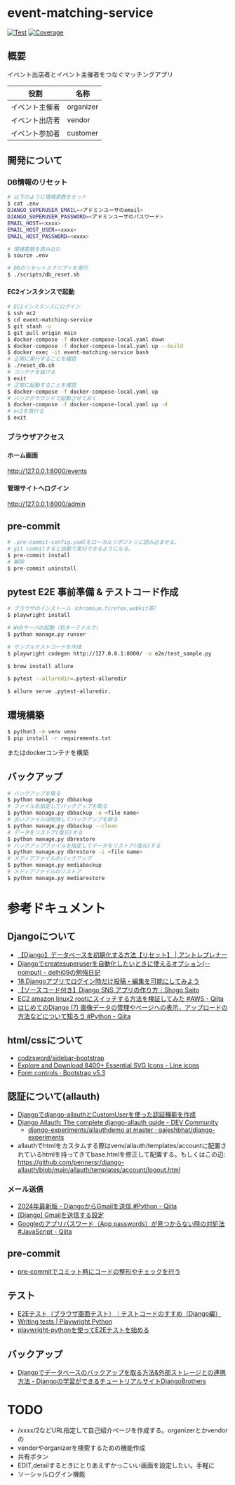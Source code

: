 # event-matching-service

<a href="https://github.com/biki-cloud/event-matching-service/actions?query=workflow%3ATest" target="_blank"><img src="https://github.com/biki-cloud/event-matching-service/workflows/Test/badge.svg" alt="Test"></a>
<a href="https://coverage-badge.samuelcolvin.workers.dev/redirect/biki-cloud/event-matching-service" target="_blank"><img src="https://coverage-badge.samuelcolvin.workers.dev/biki-cloud/event-matching-service.svg" alt="Coverage"></a>


## 概要
イベント出店者とイベント主催者をつなぐマッチングアプリ

| 役割      | 名称        |
|---------|-----------
| イベント主催者 | organizer |
| イベント出店者 | vendor    |
| イベント参加者 | customer  |

## 開発について

### DB情報のリセット
```bash
# 以下のように環境変数をセット
$ cat .env
DJANGO_SUPERUSER_EMAIL=<アドミンユーザのemail>
DJANGO_SUPERUSER_PASSWORD=<アドミンユーザのパスワード>
EMAIL_HOST=<xxxx>
EMAIL_HOST_USER=<xxxx>
EMAIL_HOST_PASSWORD=<xxxx>

# 環境変数を読み込む
$ source .env

# DBのリセットスクリプトを実行
$ ./scripts/db_reset.sh
```

#### EC2インスタンスで起動
```bash
# EC2インスタンスにログイン
$ ssh ec2
$ cd event-matching-service
$ git stash -u
$ git pull origin main
$ docker-compose -f docker-compose-local.yaml down
$ docker-compose -f docker-compose-local.yaml up --build
$ docker exec -it event-matching-service bash
# 正常に実行することを確認
$ ./reset_db.sh
# コンテナを抜ける
$ exit
# 正常に起動することを確認
$ docker-compose -f docker-compose-local.yaml up
# バックグラウンドで起動させておく
$ docker-compose -f docker-compose-local.yaml up -d
# ec2を抜ける
$ exit
```

### ブラウザアクセス

#### ホーム画面

http://127.0.0.1:8000/events

#### 管理サイトへログイン

http://127.0.0.1:8000/admin

## pre-commit
```bash
# .pre-commit-config.yamlをローカルリポジトリに読み込ませる。
# git commitすると自動で実行できるようになる。
$ pre-commit install
# 解除
$ pre-commit uninstall
```

## pytest E2E 事前準備 & テストコード作成
```bash
# ブラウザのインストール（chromium,firefox,webkit等）
$ playwright install

# Webサーバの起動（別ターミナルで）
$ python manage.py runser

# サンプルテストコードを作成
$ playwright codegen http://127.0.0.1:8000/ -o e2e/test_sample.py

$ brew install allure

$ pytest --alluredir=.pytest-alluredir

$ allure serve .pytest-alluredir.
```

## 環境構築
```bash
$ python3 -m venv venv
$ pip install -r requirements.txt
```
またはdockerコンテナを構築

## バックアップ
```bash
# バックアップを取る
$ python manage.py dbbackup
# ファイル名指定してバックアップを取る
$ python manage.py dbbackup -o <file name>
# 古いファイルは削除してバックアップを取る
$ python manage.py dbbackup --clean
# データをリストア(復元)する
$ python manage.py dbrestore
# バックアップファイルを指定してデータをリストア(復元)する
$ python manage.py dbrestore -i <file name>
# メディアファイルのバックアップ
$ python manage.py mediabackup
# メディアファイルのリストア
$ python manage.py mediarestore
```

# 参考ドキュメント

## Djangoについて
- [【Django】データベースを初期化する方法【リセット】 | アントレプレナー](https://kosuke-space.com/django-migration-reset)
- [Djangoでcreatesuperuserを自動化したいときに使えるオプション(--noinput) - delhi09の勉強日記](https://kamatimaru.hatenablog.com/entry/2021/02/28/030646)
- [18.Djangoアプリでログイン時だけ投稿・編集を可能にしてみよう](https://denno-sekai.com/django-loginrequiredmixin/)
- [【ソースコード付き】Django SNS アプリの作り方｜Shogo Saito](https://note.com/saito_pythonista/n/n6550f5c2a07b)
- [EC2 amazon linux2 rootにスイッチする方法を検証してみた #AWS - Qiita](https://qiita.com/gama1234/items/23b8397d66a890771866)
- [はじめてのDjango (7) 画像データの管理やページへの表示，アップロードの方法などについて知ろう #Python - Qiita](https://qiita.com/j54854/items/1f0560142e39d888251c)

## html/cssについて
- [codzsword/sidebar-bootstrap](https://github.com/codzsword/sidebar-bootstrap/tree/main)
- [Explore and Download 8400+ Essential SVG Icons - Line icons](https://lineicons.com/icons)
- [Form controls · Bootstrap v5.3](https://getbootstrap.com/docs/5.3/forms/form-control/)

## 認証について(allauth)
- [Djangoでdjango-allauthとCustomUserを使った認証機能を作成](https://zenn.dev/kei_h74/articles/31faae563f7354)
- [Django Allauth: The complete django-allauth guide - DEV Community](https://dev.to/gajesh/the-complete-django-allauth-guide-la3)
  - [django-experiments/allauthdemo at master · gajeshbhat/django-experiments](https://github.com/gajeshbhat/django-experiments/tree/master/allauthdemo)
- allauthでhtmlをカスタムする際はvenv/allauth/templates/accountに配置されているhtmlを持ってきてbase.htmlを修正して配置する。もしくはこの辺: https://github.com/pennersr/django-allauth/blob/main/allauth/templates/account/logout.html

### メール送信
- [2024年最新版 - DjangoからGmailを送信 #Python - Qiita](https://qiita.com/OzWay_jon/items/cf16429cd7f64ff8670d)
- [[Django] Gmailを送信する設定](https://zenn.dev/wtkn25/articles/django-gmail)
- [Googleのアプリパスワード（App passwords）が見つからない時の対処法 #JavaScript - Qiita](https://qiita.com/morima/items/58c51f7a35af2ed80050)

## pre-commit
- [pre-commitでコミット時にコードの整形やチェックを行う](https://zenn.dev/yiskw713/articles/3c3b4022f3e3f22d276d)

## テスト
- [E2Eテスト（ブラウザ画面テスト）｜テストコードのすすめ（Django編）](https://zenn.dev/hideoamezawa/books/study_testcode/viewer/6_e2e_test)
- [Writing tests | Playwright Python](https://playwright.dev/python/docs/writing-tests)
- [playwright-pythonを使ってE2Eテストを始める](https://zenn.dev/yusukeiwaki/articles/8e2b159a8d90bf)

## バックアップ
- [Djangoでデータベースのバックアップを取る方法&外部ストレージとの連携方法 - Djangoの学習ができるチュートリアルサイトDjangoBrothers](https://djangobrothers.com/blogs/djang_dbbackup/)

# TODO
- /xxxx/2などURL指定して自己紹介ページを作成する。organizerとかvendorの
- vendorやorganizerを検索するための機能作成
- 共有ボタン
- EDIT,detailするときにとりあえずかっこいい画面を設定したい。手軽に
- ソーシャルログイン機能
